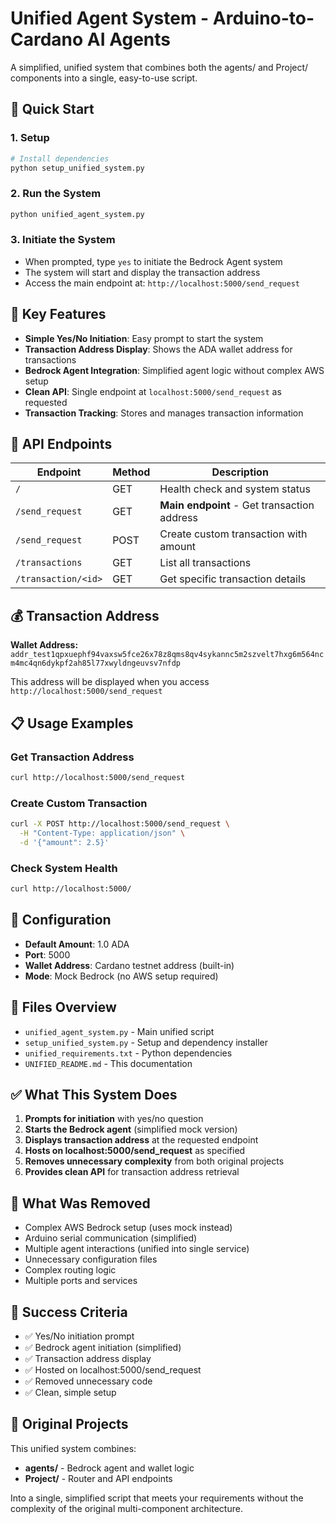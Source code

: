 # Unified Agent System - Arduino-to-Cardano AI Agents

A simplified, unified system that combines both the agents/ and Project/ components into a single, easy-to-use script.

## 🚀 Quick Start

### 1. Setup
```bash
# Install dependencies
python setup_unified_system.py
```

### 2. Run the System
```bash
python unified_agent_system.py
```

### 3. Initiate the System
- When prompted, type `yes` to initiate the Bedrock Agent system
- The system will start and display the transaction address
- Access the main endpoint at: `http://localhost:5000/send_request`

## 🎯 Key Features

- **Simple Yes/No Initiation**: Easy prompt to start the system
- **Transaction Address Display**: Shows the ADA wallet address for transactions
- **Bedrock Agent Integration**: Simplified agent logic without complex AWS setup
- **Clean API**: Single endpoint at `localhost:5000/send_request` as requested
- **Transaction Tracking**: Stores and manages transaction information

## 📡 API Endpoints

| Endpoint | Method | Description |
|----------|--------|-------------|
| `/` | GET | Health check and system status |
| `/send_request` | GET | **Main endpoint** - Get transaction address |
| `/send_request` | POST | Create custom transaction with amount |
| `/transactions` | GET | List all transactions |
| `/transaction/<id>` | GET | Get specific transaction details |

## 💰 Transaction Address

**Wallet Address:** `addr_test1qpxuephf94vaxsw5fce26x78z8qms8qv4sykannc5m2szvelt7hxg6m564ncm4mc4qn6dykpf2ah85l77xwyldngeuvsv7nfdp`

This address will be displayed when you access `http://localhost:5000/send_request`

## 📋 Usage Examples

### Get Transaction Address
```bash
curl http://localhost:5000/send_request
```

### Create Custom Transaction
```bash
curl -X POST http://localhost:5000/send_request \
  -H "Content-Type: application/json" \
  -d '{"amount": 2.5}'
```

### Check System Health
```bash
curl http://localhost:5000/
```

## 🔧 Configuration

- **Default Amount**: 1.0 ADA
- **Port**: 5000
- **Wallet Address**: Cardano testnet address (built-in)
- **Mode**: Mock Bedrock (no AWS setup required)

## 📁 Files Overview

- `unified_agent_system.py` - Main unified script
- `setup_unified_system.py` - Setup and dependency installer
- `unified_requirements.txt` - Python dependencies
- `UNIFIED_README.md` - This documentation

## ✅ What This System Does

1. **Prompts for initiation** with yes/no question
2. **Starts the Bedrock agent** (simplified mock version)
3. **Displays transaction address** at the requested endpoint
4. **Hosts on localhost:5000/send_request** as specified
5. **Removes unnecessary complexity** from both original projects
6. **Provides clean API** for transaction address retrieval

## 🚫 What Was Removed

- Complex AWS Bedrock setup (uses mock instead)
- Arduino serial communication (simplified)
- Multiple agent interactions (unified into single service)
- Unnecessary configuration files
- Complex routing logic
- Multiple ports and services

## 🎯 Success Criteria

- ✅ Yes/No initiation prompt
- ✅ Bedrock agent initiation (simplified)
- ✅ Transaction address display
- ✅ Hosted on localhost:5000/send_request
- ✅ Removed unnecessary code
- ✅ Clean, simple setup

## 🤝 Original Projects

This unified system combines:
- **agents/** - Bedrock agent and wallet logic
- **Project/** - Router and API endpoints

Into a single, simplified script that meets your requirements without the complexity of the original multi-component architecture.
